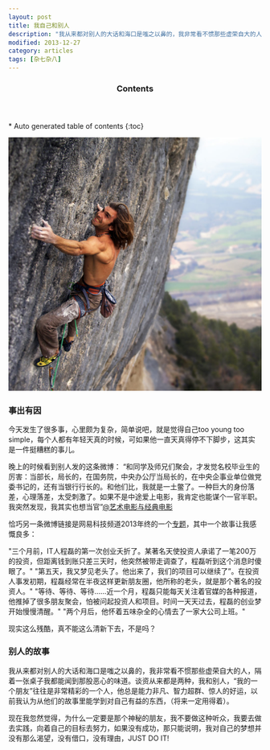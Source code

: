 ```yaml
---
layout: post
title: 我自己和别人
description: "我从来都对别人的大话和海口是嗤之以鼻的，我非常看不惯那些虚荣自大的人，隔着一张桌子我都能闻到那股恶心的味道。谈资从来都是两种，我和别人，“我的一个朋友”往往是非常精彩的一个人，他总是能力非凡、智力超群、惊人的好运，以前我认为从他们的故事里能学到对自己有益的东西，（将来一定用得着）。"
modified: 2013-12-27
category: articles
tags: [杂七杂八]
---
```


<section id="table-of-contents" class="toc">
  <header>
    <h3>Contents</h3>
  </header>
<div id="drawer" markdown="1">
*  Auto generated table of contents
{:toc}
</div>
</section><!-- /#table-of-contents -->

![Climbing up](/images/Chris-Sharma-mountain-climbing.jpg)

### 事出有因

今天发生了很多事，心里颇为复杂，简单说吧，就是觉得自己too young too simple，每个人都有年轻天真的时候，可如果他一直天真得停不下脚步，这其实是一件挺糟糕的事儿。

晚上的时候看到别人发的这条微博：
“和同学及师兄们聚会，才发觉名校毕业生的厉害：当部长，局长的，在国务院，中央办公厅当局长的，在中央企事业单位做党委书记的，还有当银行行长的。和他们比，我就是一土鳖了。一种巨大的身份落差，心理落差，太受刺激了。如果不是中途爱上电影，我肯定也能谋个一官半职。我突然发现，我其实也想当官”[@艺术电影与经典电影](http://weibo.com/1734201760/Aph0c9Qub "原文")

恰巧另一条微博链接是网易科技频道2013年终的一个[专题](http://tech.163.com/special/nzch2013/ "专题地址")，其中一个故事让我感慨良多：

"三个月前，IT人程磊的第一次创业夭折了。某著名天使投资人承诺了一笔200万的投资，但距离钱到账只差三天时，他突然被带走调查了，程磊听到这个消息时傻眼了。"
"第五天，我又梦见老头了。他出来了，我们的项目可以继续了”。在投资人事发初期，程磊经常在半夜这样更新朋友圈，他所称的老头，就是那个著名的投资人。"
"等待、等待、等待……近一个月，程磊只能每天关注着官媒的各种报道，他推掉了很多朋友聚会，怕被问起投资人和项目。时间一天天过去，程磊的创业梦开始慢慢清醒。"
"两个月后，他怀着五味杂全的心情去了一家大公司上班。"

现实这么残酷，真不能这么清新下去，不是吗？

### 别人的故事

我从来都对别人的大话和海口是嗤之以鼻的，我非常看不惯那些虚荣自大的人，隔着一张桌子我都能闻到那股恶心的味道。谈资从来都是两种，我和别人，“我的一个朋友”往往是非常精彩的一个人，他总是能力非凡、智力超群、惊人的好运，以前我认为从他们的故事里能学到对自己有益的东西，（将来一定用得着）。

现在我忽然觉得，为什么一定要是那个神秘的朋友，我不要做这种听众，我要去做去实践，向着自己的目标去努力，如果没有成功，那只能说明，我对自己的梦想并没有那么渴望，没有借口，没有理由，JUST DO IT!
